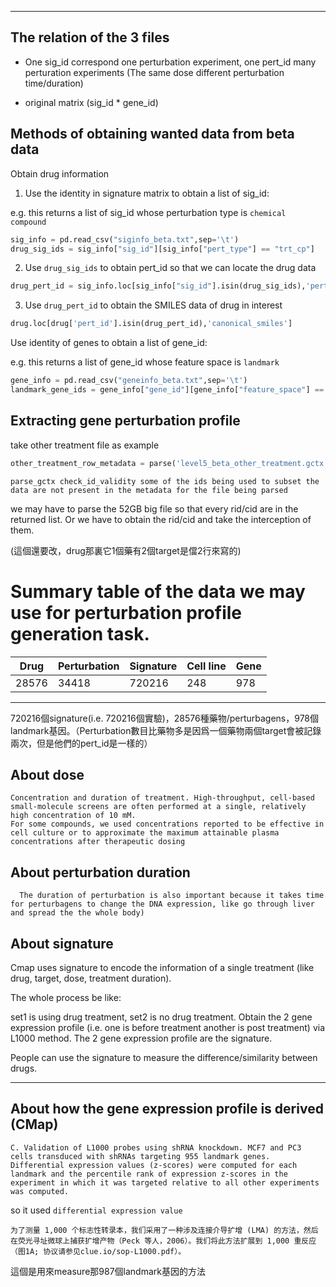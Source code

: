 ***
## The relation of the 3 files
- One sig_id correspond one perturbation experiment, one pert_id many perturation experiments (The same dose different perturbation time/duration)

- original matrix (sig_id * gene_id)


## Methods of obtaining wanted data from beta data
Obtain drug information
1. Use the identity in signature matrix to obtain a list of sig_id:

e.g. this returns a list of sig_id whose perturbation type is `chemical compound`
```python
sig_info = pd.read_csv("siginfo_beta.txt",sep='\t')
drug_sig_ids = sig_info["sig_id"][sig_info["pert_type"] == "trt_cp"] 
```
2. Use `drug_sig_ids` to obtain pert_id so that we can locate the drug data
```python
drug_pert_id = sig_info.loc[sig_info["sig_id"].isin(drug_sig_ids),'pert_id']
```
3. Use `drug_pert_id` to obtain the SMILES data of drug in interest
```python
drug.loc[drug['pert_id'].isin(drug_pert_id),'canonical_smiles']
```

Use identity of genes to obtain a list of gene_id:

e.g. this returns a list of gene_id whose feature space is `landmark`
```python
gene_info = pd.read_csv("geneinfo_beta.txt",sep='\t')
landmark_gene_ids = gene_info["gene_id"][gene_info["feature_space"] == "landmark"]
```

## Extracting gene perturbation profile
take other treatment file as example
```python
other_treatment_row_metadata = parse('level5_beta_other_treatment.gctx',cid=landmark_gene_ids)
```
`parse_gctx check_id_validity some of the ids being used to subset the data are not present in the metadata for the file being parsed`

we may have to parse the 52GB big file so that every rid/cid are in the returned list. Or we have to obtain the rid/cid and take the interception of them.

(這個還要改，drug那裏它1個藥有2個target是儅2行來寫的)
# Summary table of the data we may use for perturbation profile generation task.

| **Drug** | **Perturbation** | **Signature** | **Cell line** | **Gene** |
|----------|------------------|---------------|---------------|----------|
|   28576  |       34418      |    720216     |      248      |    978   |
***
720216個signature(i.e. 720216個實驗)，28576種藥物/perturbagens，978個landmark基因。（Perturbation數目比藥物多是因爲一個藥物兩個target會被記錄兩次，但是他們的pert_id是一樣的）

## About dose
  ```
  Concentration and duration of treatment. High-throughput, cell-based small-molecule screens are often performed at a single, relatively high concentration of 10 mM.
  For some compounds, we used concentrations reported to be effective in cell culture or to approximate the maximum attainable plasma concentrations after therapeutic dosing
  ```

## About perturbation duration
```
  The duration of perturbation is also important because it takes time for perturbagens to change the DNA expression, like go through liver and spread the the whole body)
```

## About signature

Cmap uses signature to encode the information of a single treatment (like drug, target, dose, treatment duration).

The whole process be like:

set1 is using drug treatment, set2 is no drug treatment. Obtain the 2 gene expression profile (i.e. one is before treatment another is post treatment) via L1000 method. The 2 gene expression profile are the signature.

People can use the signature to measure the difference/similarity between drugs.
***
## About how the gene expression profile is derived (CMap)
```
C. Validation of L1000 probes using shRNA knockdown. MCF7 and PC3 cells transduced with shRNAs targeting 955 landmark genes. Differential expression values (z-scores) were computed for each landmark and the percentile rank of expression z-scores in the experiment in which it was targeted relative to all other experiments was computed.
```
so it used `differential expression value`
```
为了测量 1,000 个标志性转录本，我们采用了一种涉及连接介导扩增 (LMA) 的方法，然后在荧光寻址微球上捕获扩增产物（Peck 等人，2006）。我们将此方法扩展到 1,000 重反应（图1A; 协议请参见clue.io/sop-L1000.pdf）。
```
這個是用來measure那987個landmark基因的方法
